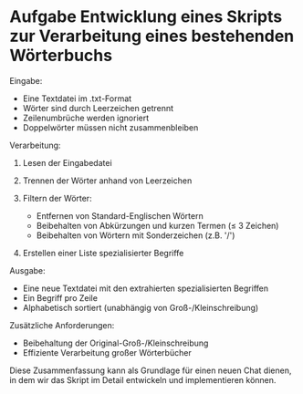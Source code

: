 # Aufgabe Entwicklung eines Skripts zur Verarbeitung eines bestehenden Wörterbuchs

Eingabe:

-   Eine Textdatei im .txt-Format
-   Wörter sind durch Leerzeichen getrennt
-   Zeilenumbrüche werden ignoriert
-   Doppelwörter müssen nicht zusammenbleiben

Verarbeitung:

1.  Lesen der Eingabedatei

2.  Trennen der Wörter anhand von Leerzeichen

3.  Filtern der Wörter:

    -   Entfernen von Standard-Englischen Wörtern
    -   Beibehalten von Abkürzungen und kurzen Termen (≤ 3 Zeichen)
    -   Beibehalten von Wörtern mit Sonderzeichen (z.B. \'/\')

4.  Erstellen einer Liste spezialisierter Begriffe

Ausgabe:

-   Eine neue Textdatei mit den extrahierten spezialisierten Begriffen
-   Ein Begriff pro Zeile
-   Alphabetisch sortiert (unabhängig von Groß-/Kleinschreibung)

Zusätzliche Anforderungen:

-   Beibehaltung der Original-Groß-/Kleinschreibung
-   Effiziente Verarbeitung großer Wörterbücher

Diese Zusammenfassung kann als Grundlage für einen neuen Chat dienen, in
dem wir das Skript im Detail entwickeln und implementieren können.
